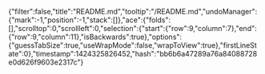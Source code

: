{"filter":false,"title":"README.md","tooltip":"/README.md","undoManager":{"mark":-1,"position":-1,"stack":[]},"ace":{"folds":[],"scrolltop":0,"scrollleft":0,"selection":{"start":{"row":9,"column":7},"end":{"row":9,"column":11},"isBackwards":true},"options":{"guessTabSize":true,"useWrapMode":false,"wrapToView":true},"firstLineState":0},"timestamp":1424325826452,"hash":"bb6b6a47289a76a84088728e0d626f9603e2317c"}